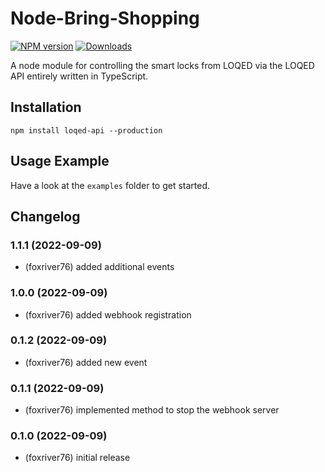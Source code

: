 # Node-Bring-Shopping
[![NPM version](http://img.shields.io/npm/v/loqed-api.svg)](https://www.npmjs.com/package/bring-shopping)
[![Downloads](https://img.shields.io/npm/dm/loqed-api.svg)](https://www.npmjs.com/package/bring-shopping)

A node module for controlling the smart locks from LOQED via the LOQED API entirely written in TypeScript.

## Installation
```npm install loqed-api --production```

## Usage Example
Have a look at the `examples` folder to get started.

## Changelog

### 1.1.1 (2022-09-09)
* (foxriver76) added additional events

### 1.0.0 (2022-09-09)
* (foxriver76) added webhook registration

### 0.1.2 (2022-09-09)
* (foxriver76) added new event

### 0.1.1 (2022-09-09)
* (foxriver76) implemented method to stop the webhook server

### 0.1.0 (2022-09-09)
* (foxriver76) initial release


